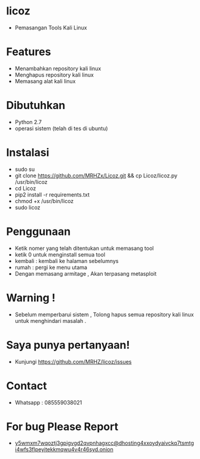 # licoz
- Pemasangan Tools Kali Linux

# Features
- Menambahkan repository kali linux
- Menghapus repository kali linux
- Memasang alat kali linux

# Dibutuhkan
- Python 2.7
- operasi sistem (telah di tes di ubuntu)

# Instalasi
- sudo su
- git clone https://github.com/MRHZx/Licoz.git && cp Licoz/licoz.py /usr/bin/licoz
- cd Licoz
- pip2 install -r requirements.txt
- chmod +x /usr/bin/licoz
- sudo licoz 

# Penggunaan
- Ketik nomer yang telah ditentukan untuk memasang tool
- ketik 0 untuk menginstall semua tool
- kembali : kembali ke halaman sebelumnys
- rumah : pergi ke menu utama
- Dengan memasang armitage , Akan terpasang metasploit

# Warning !
- Sebelum memperbarui sistem , Tolong hapus semua repository kali linux untuk menghindari masalah .

# Saya punya pertanyaan!
- Kunjungi https://github.com/MRHZ/licoz/issues

# Contact
- Whatsapp : 085559038021

# For bug Please Report
- y5wmxm7wqoztj3gpigvgd2qvpnhagxcc@dhosting4xxoydyaivckq7tsmtgi4wfs3flpeyitekkmqwu4v4r46syd.onion
